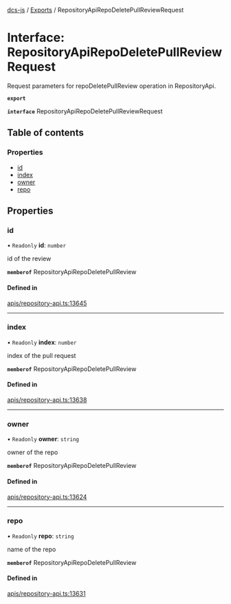 [dcs-js](../README.md) / [Exports](../modules.md) / RepositoryApiRepoDeletePullReviewRequest

# Interface: RepositoryApiRepoDeletePullReviewRequest

Request parameters for repoDeletePullReview operation in RepositoryApi.

**`export`**

**`interface`** RepositoryApiRepoDeletePullReviewRequest

## Table of contents

### Properties

- [id](RepositoryApiRepoDeletePullReviewRequest.md#id)
- [index](RepositoryApiRepoDeletePullReviewRequest.md#index)
- [owner](RepositoryApiRepoDeletePullReviewRequest.md#owner)
- [repo](RepositoryApiRepoDeletePullReviewRequest.md#repo)

## Properties

### <a id="id" name="id"></a> id

• `Readonly` **id**: `number`

id of the review

**`memberof`** RepositoryApiRepoDeletePullReview

#### Defined in

[apis/repository-api.ts:13645](https://github.com/unfoldingWord/dcs-js/blob/b29eb7a/apis/repository-api.ts#L13645)

___

### <a id="index" name="index"></a> index

• `Readonly` **index**: `number`

index of the pull request

**`memberof`** RepositoryApiRepoDeletePullReview

#### Defined in

[apis/repository-api.ts:13638](https://github.com/unfoldingWord/dcs-js/blob/b29eb7a/apis/repository-api.ts#L13638)

___

### <a id="owner" name="owner"></a> owner

• `Readonly` **owner**: `string`

owner of the repo

**`memberof`** RepositoryApiRepoDeletePullReview

#### Defined in

[apis/repository-api.ts:13624](https://github.com/unfoldingWord/dcs-js/blob/b29eb7a/apis/repository-api.ts#L13624)

___

### <a id="repo" name="repo"></a> repo

• `Readonly` **repo**: `string`

name of the repo

**`memberof`** RepositoryApiRepoDeletePullReview

#### Defined in

[apis/repository-api.ts:13631](https://github.com/unfoldingWord/dcs-js/blob/b29eb7a/apis/repository-api.ts#L13631)
